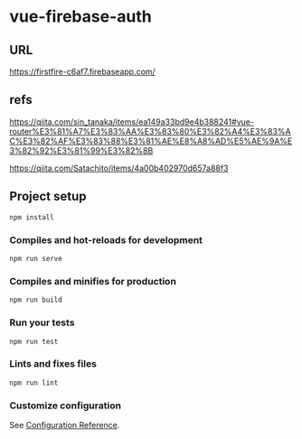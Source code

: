 # vue-firebase-auth

## URL
https://firstfire-c6af7.firebaseapp.com/

## refs
https://qiita.com/sin_tanaka/items/ea149a33bd9e4b388241#vue-router%E3%81%A7%E3%83%AA%E3%83%80%E3%82%A4%E3%83%AC%E3%82%AF%E3%83%88%E3%81%AE%E8%A8%AD%E5%AE%9A%E3%82%92%E3%81%99%E3%82%8B

https://qiita.com/Satachito/items/4a00b402970d657a88f3

## Project setup
```
npm install
```

### Compiles and hot-reloads for development
```
npm run serve
```

### Compiles and minifies for production
```
npm run build
```

### Run your tests
```
npm run test
```

### Lints and fixes files
```
npm run lint
```

### Customize configuration
See [Configuration Reference](https://cli.vuejs.org/config/).

